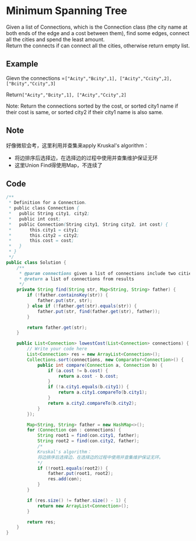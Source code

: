 # Minimum Spanning Tree

Given a list of Connections, which is the Connection class (the city name at both ends of the edge and a cost between them), find some edges, connect all the cities and spend the least amount.\
Return the connects if can connect all the cities, otherwise return empty list.

## Example

Gievn the connections =`["Acity","Bcity",1], ["Acity","Ccity",2], ["Bcity","Ccity",3]`

Return`["Acity","Bcity",1], ["Acity","Ccity",2]`

Note: Return the connections sorted by the cost, or sorted city1 name if their cost is same, or sorted city2 if their city1 name is also same.

## Note

好像微软会考，这里利用并查集来apply Kruskal's algorithm：

* 将边排序后选择边，在选择边的过程中使用并查集维护保证无环
* 这里Union Find得使用Map，不连续了

## Code

```java
/**
 * Definition for a Connection.
 * public class Connection {
 *   public String city1, city2;
 *   public int cost;
 *   public Connection(String city1, String city2, int cost) {
 *       this.city1 = city1;
 *       this.city2 = city2;
 *       this.cost = cost;
 *   }
 * }
 */
public class Solution {
    /**
     * @param connections given a list of connections include two cities and cost
     * @return a list of connections from results
     */
    private String find(String str, Map<String, String> father) {
        if (!father.containsKey(str)) {
            father.put(str, str);
        } else if (!father.get(str).equals(str)) {
            father.put(str, find(father.get(str), father));
        }

        return father.get(str);
    }  

    public List<Connection> lowestCost(List<Connection> connections) {
        // Write your code here
        List<Connection> res = new ArrayList<Connection>();
        Collections.sort(connections, new Comparator<Connection>() {
            public int compare(Connection a, Connection b) {
                if (a.cost != b.cost) {
                    return a.cost - b.cost;
                }
                if (!a.city1.equals(b.city1)) {
                    return a.city1.compareTo(b.city1);
                }
                return a.city2.compareTo(b.city2);
            }
        });

        Map<String, String> father = new HashMap<>();
        for (Connection con : connections) {
            String root1 = find(con.city1, father);
            String root2 = find(con.city2, father);
            /*
            Kruskal's algorithm：
            将边排序后选择边，在选择边的过程中使用并查集维护保证无环。
            */
            if (!root1.equals(root2)) {
                father.put(root1, root2);
                res.add(con);
            }
        }

        if (res.size() != father.size() - 1) {
            return new ArrayList<Connection>();
        }

        return res;
    }
}
```
